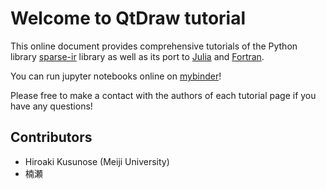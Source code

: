 # Welcome to QtDraw tutorial

This online document provides comprehensive tutorials of the Python library [sparse-ir](https://github.com/SpM-lab/sparse-ir) library as well as its port to [Julia](https://github.com/SpM-lab/SparseIR.jl) and [Fortran](https://github.com/SpM-lab/sparse-ir-fortran).

You can run jupyter notebooks online on [mybinder](https://mybinder.org/v2/gh/SpM-lab/sparse-ir-binder/HEAD)!

Please free to make a contact with the authors of each tutorial page if you have any questions!
## Contributors
* Hiroaki Kusunose (Meiji University)
* 楠瀬
